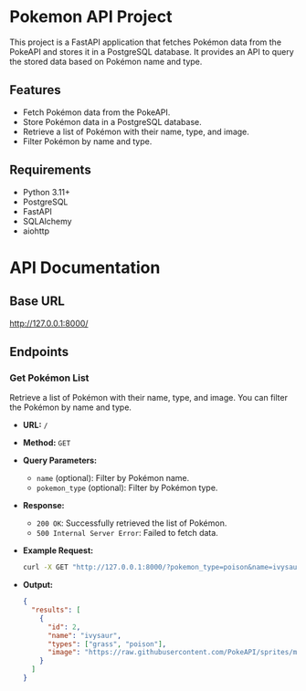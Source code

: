 # Pokemon API Project

This project is a FastAPI application that fetches Pokémon data from the PokeAPI and stores it in a PostgreSQL database. It provides an API to query the stored data based on Pokémon name and type.

## Features

- Fetch Pokémon data from the PokeAPI.
- Store Pokémon data in a PostgreSQL database.
- Retrieve a list of Pokémon with their name, type, and image.
- Filter Pokémon by name and type.

## Requirements

- Python 3.11+
- PostgreSQL
- FastAPI
- SQLAlchemy
- aiohttp

# API Documentation

## Base URL

http://127.0.0.1:8000/

## Endpoints

### Get Pokémon List

Retrieve a list of Pokémon with their name, type, and image. You can filter the Pokémon by name and type.

- **URL:** `/`
- **Method:** `GET`
- **Query Parameters:**

  - `name` (optional): Filter by Pokémon name.
  - `pokemon_type` (optional): Filter by Pokémon type.

- **Response:**

  - `200 OK`: Successfully retrieved the list of Pokémon.
  - `500 Internal Server Error`: Failed to fetch data.

- **Example Request:**

  ```bash
  curl -X GET "http://127.0.0.1:8000/?pokemon_type=poison&name=ivysaur"
  ```

- **Output:**
  ```json
  {
    "results": [
      {
        "id": 2,
        "name": "ivysaur",
        "types": ["grass", "poison"],
        "image": "https://raw.githubusercontent.com/PokeAPI/sprites/master/sprites/pokemon/2.png"
      }
    ]
  }
  ```
